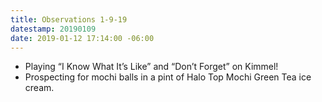 ```yaml
---
title: Observations 1-9-19
datestamp: 20190109
date: 2019-01-12 17:14:00 -06:00
---
```


- Playing “I Know What It’s Like” and “Don’t Forget” on Kimmel!
- Prospecting for mochi balls in a pint of Halo Top Mochi Green Tea ice cream.
